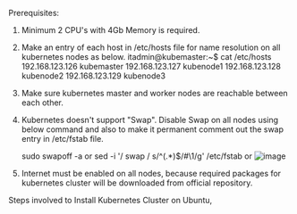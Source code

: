 Prerequisites:
1. Minimum 2 CPU's with 4Gb Memory is required.
2. Make an entry of each host in /etc/hosts file for name resolution on all kubernetes nodes as below.
    itadmin@kubemaster:~$ cat /etc/hosts
    192.168.123.126 kubemaster
    192.168.123.127 kubenode1
    192.168.123.128 kubenode2
    192.168.123.129 kubenode3

2. Make sure kubernetes master and worker nodes are reachable between each other.
3. Kubernetes doesn't support "Swap". Disable Swap on all nodes using below command and also to make it permanent comment out the swap entry in /etc/fstab file.

    sudo swapoff -a
   or
    sed -i '/ swap / s/^\(.*\)$/#\1/g' /etc/fstab
   or
   ![image](https://github.com/user-attachments/assets/df752cfb-58ba-44ec-9d6a-c3c0eb77440e)


5. Internet must be enabled on all nodes, because required packages for kubernetes cluster will be downloaded from official repository.

Steps involved to Install Kubernetes Cluster on Ubuntu,
